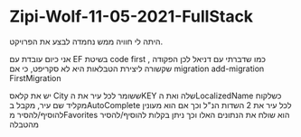 # Zipi-Wolf-11-05-2021-FullStack


היתה לי חוויה ממש נחמדה לבצע את הפרויקט.

אני כיום עובדת עם EF בשיטת code first , כמו שדברתי עם דניאל
לכן הפקודה שקשורה ליצירת הטבלאות היא לא סקריפט, כי אם migration
add-migration FirstMigration

יש את קלאס City ששומר לכל עיר את הKEY שלה ואת הLocalizedName
כשלקוח מקליד שם עיר, מקבל בAutoComplete לכל עיר את 2 השדות הנ"ל
וכך אם הוא מעונין להוסיף/להסיר מFavorites
הוא שולח את הנתונים האלו וכך ניתן בקלות להוסיף/להסיר מהטבלה 
